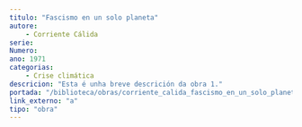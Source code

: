 ```yaml
---
titulo: "Fascismo en un solo planeta"
autore:
    - Corriente Cálida
serie:
Numero:
ano: 1971
categorias:
    - Crise climática
descricion: "Esta é unha breve descrición da obra 1."
portada: "/biblioteca/obras/corriente_calida_fascismo_en_un_solo_planeta.jpeg" # Opcional, imaxe da portada
link_externo: "a"
tipo: "obra"
---
```

